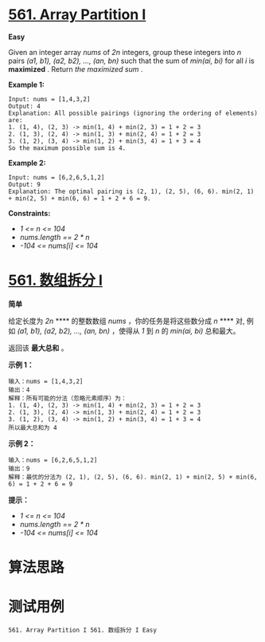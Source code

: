 # [561. Array Partition I][enTitle]

**Easy**

Given an integer array  *nums*  of  *2n*  integers, group these integers into  *n*  pairs  *(a1, b1), (a2, b2), ..., (an, bn)*  such that the sum of  *min(ai, bi)*  for all  *i*  is **maximized** . Return *the maximized sum* .



**Example 1:** 

```
Input: nums = [1,4,3,2]
Output: 4
Explanation: All possible pairings (ignoring the ordering of elements) are:
1. (1, 4), (2, 3) -> min(1, 4) + min(2, 3) = 1 + 2 = 3
2. (1, 3), (2, 4) -> min(1, 3) + min(2, 4) = 1 + 2 = 3
3. (1, 2), (3, 4) -> min(1, 2) + min(3, 4) = 1 + 3 = 4
So the maximum possible sum is 4.
```

**Example 2:** 

```
Input: nums = [6,2,6,5,1,2]
Output: 9
Explanation: The optimal pairing is (2, 1), (2, 5), (6, 6). min(2, 1) + min(2, 5) + min(6, 6) = 1 + 2 + 6 = 9.

```



**Constraints:** 

-  *1 <= n <= 104*  
-  *nums.length == 2 * n*  
-  *-104 <= nums[i] <= 104* 


# [561. 数组拆分 I][cnTitle]

**简单**

给定长度为  *2n* **** 的整数数组  *nums*  ，你的任务是将这些数分成  *n* **** 对, 例如  *(a1, b1), (a2, b2), ..., (an, bn)*  ，使得从  *1*  到  *n*  的  *min(ai, bi)*  总和最大。

返回该 **最大总和**  。



**示例 1：** 

```
输入：nums = [1,4,3,2]
输出：4
解释：所有可能的分法（忽略元素顺序）为：
1. (1, 4), (2, 3) -> min(1, 4) + min(2, 3) = 1 + 2 = 3
2. (1, 3), (2, 4) -> min(1, 3) + min(2, 4) = 1 + 2 = 3
3. (1, 2), (3, 4) -> min(1, 2) + min(3, 4) = 1 + 3 = 4
所以最大总和为 4
```

**示例 2：** 

```
输入：nums = [6,2,6,5,1,2]
输出：9
解释：最优的分法为 (2, 1), (2, 5), (6, 6). min(2, 1) + min(2, 5) + min(6, 6) = 1 + 2 + 6 = 9

```



**提示：** 

-  *1 <= n <= 104*  
-  *nums.length == 2 * n*  
-  *-104 <= nums[i] <= 104* 




# 算法思路

# 测试用例
```
561. Array Partition I 561. 数组拆分 I Easy
```

[enTitle]: https://leetcode.com/problems/array-partition-i/
[cnTitle]: https://leetcode-cn.com/problems/array-partition-i/
